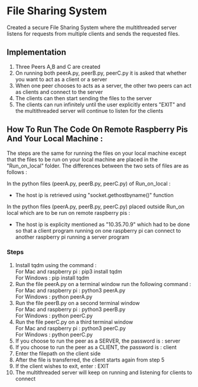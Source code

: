 # File Sharing System
Created a secure File Sharing System where the multithreaded server listens for requests from multiple clients and sends the requested files.

## Implementation
1. Three Peers A,B and C are created
2. On running both peerA.py, peerB.py, peerC.py it is asked that whether you want to act as a client or a server
3. When one peer chooses to acts as a server, the other two peers can act as clients and connect to the server
4. The clients can then start sending the files to the server
5. The clients can run infinitely until the user explicitly enters "EXIT" and the multithreaded server will continue to listen for the clients 

## How To Run The Code On Remote Raspberry Pis And Your Local Machine :
The steps are the same for running the files on your local machine except that the files to be run on your local machine are placed in the "Run_on_local" folder. The differences between the two sets of files are as follows :  
  
In the python files (peerA.py, peerB.py, peerC.py) of Run_on_local :  
* The host ip is retrieved using "socket.gethostbyname()" function  
  
In the python files (peerA.py, peerB.py, peerC.py) placed outside Run_on local which are to be run on remote raspberry pis :  
* The host ip is explicity mentioned as "10.35.70.9" which had to be done so that a client program running on one raspberry pi can connect to another raspberry pi running a server program  
  
### Steps  
1. Install tqdm using the command :   
    For Mac and raspberry pi : pip3 install tqdm  
    For Windows : pip install tqdm
2. Run the file peerA.py on a terminal window run the following command :  
    For Mac and raspberry pi : python3 peerA.py  
    For Windows : python peerA.py
3. Run the file peerB.py on a second terminal window  
    For Mac and raspberry pi : python3 peerB.py                              
    For Windows : python peerC.py
4. Run the file peerC.py on a third terminal window  
    For Mac and raspberry pi : python3 peerC.py                              
    For Windows : python peerC.py
5. If you choose to run the peer as a SERVER, the password is : server
6. If you choose to run the peer as a CLIENT, the password is : client
7. Enter the filepath on the client side
8. After the file is transferred, the client starts again from step 5  
9. If the client wishes to exit, enter : EXIT
10. The multithreaded server will keep on running and listening for clients to connect
